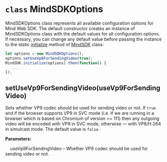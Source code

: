 # `class` MindSDKOptions

MindSDKOptions class represents all available configuration options for Mind Web SDK. The default constructor creates
an instance of MindSDKOptions class with the default values for all configuration options. If necessary, you can change
any default value before passing the instance to the static [initialize](MindSDK.md#static-initializeoptions)
method of [MindSDK](MindSDK.md) class:

```javascript
let options = new MindSDKOptions();
options.setUseVp9ForSendingVideo(true);
MindSDK.initialize(options).then(function() {
   ...
});
```

## setUseVp9ForSendingVideo(useVp9ForSendingVideo)

Sets whether VP9 codec should be used for sending video or not. If `true` and if the browser supports VP9 in SVC mode
(i.e. if we are running in a browser which is based on Chromium of version >= 111) then any outgoing video will be
encoded with VP9 in SVC mode, otherwise — with VP8/H.264 in simulcast mode. The default value is `false`.

**Parameters:**

&nbsp;&nbsp;&nbsp;&nbsp;useVp9ForSendingVideo – Whether VP9 codec should be used for sending video or not.
